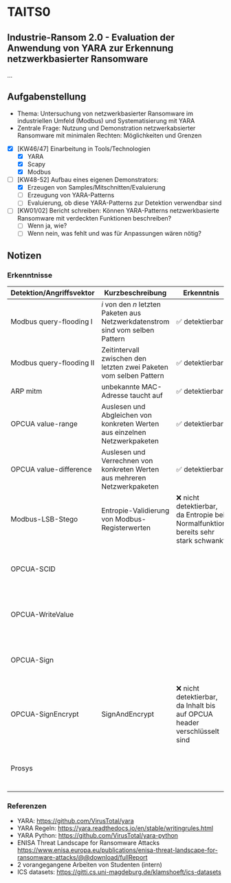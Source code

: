 # TAITS0
## Industrie-Ransom 2.0 - Evaluation der Anwendung von YARA zur Erkennung netzwerkbasierter Ransomware
...
<!---
| Projektstruktur | Referenz |
| --- | --- |
| Abschlussbericht | [./smkits5-stegodetect.pdf](./smkits5-stegodetect.pdf) |
-->
## Aufgabenstellung
- Thema: Untersuchung von netzwerkbasierter Ransomware im industriellen Umfeld (Modbus) und Systematisierung mit YARA
- Zentrale Frage: Nutzung und Demonstration netzwerkabsierter Ransomware mit minimalen Rechten: Möglichkeiten und Grenzen
- [X] [KW46/47] Einarbeitung in Tools/Technologien
    - [X] YARA
    - [X] Scapy
    - [X] Modbus
- [ ] [KW48-52] Aufbau eines eigenen Demonstrators:
    - [X] Erzeugen von Samples/Mitschnitten/Evaluierung
    - [ ] Erzeugung von YARA-Patterns
    - [ ] Evaluierung, ob diese YARA-Patterns zur Detektion verwendbar sind
- [ ] [KW01/02] Bericht schreiben: Können YARA-Patterns netzwerkbasierte Ransomware mit verdeckten Funktionen beschreiben?
    - [ ] Wenn ja, wie?
    - [ ] Wenn nein, was fehlt und was für Anpassungen wären nötig?
## Notizen
### Erkenntnisse
| Detektion/Angriffsvektor | Kurzbeschreibung | Erkenntnis | Aufruf | Quelle |
| --- | --- | --- | --- | --- |
| Modbus query-flooding I | *i* von den *n* letzten Paketen aus Netzwerkdatenstrom sind vom selben Pattern | ✅ detektierbar | `./run -pbs 3 -pcap io/icsdataset-CRITIS18/critis18-eth2dump-modbusQueryFlooding1m-0,5h_1.pcap io/yara_rules/modbus_queryflooding.yara` | [[CRITIS18](https://doi.org/10.1007/978-3-030-05849-4_19)] [[ICSDS](https://gitti.cs.uni-magdeburg.de/klamshoeft/ics-datasets)] |
| Modbus query-flooding II | Zeitintervall zwischen den letzten zwei Paketen vom selben Pattern | ✅ detektierbar | `./run -pbs 3 -pcap io/icsdataset-CRITIS18/critis18-eth2dump-modbusQueryFlooding1m-0,5h_1.pcap io/yara_rules/modbus_queryflooding.yara` | [[CRITIS18](https://doi.org/10.1007/978-3-030-05849-4_19)] [[ICSDS](https://gitti.cs.uni-magdeburg.de/klamshoeft/ics-datasets)] |
| ARP mitm | unbekannte MAC-Adresse taucht auf | ✅ detektierbar | `./run -pcap io/icsdataset-CRITIS18/critis18-eth2dump-mitm-change-1m-0,5h_1.pcap io/yara_rules/arp_mitm.yara` | [[CRITIS18](https://doi.org/10.1007/978-3-030-05849-4_19)] [[ICSDS](https://gitti.cs.uni-magdeburg.de/klamshoeft/ics-datasets)] |
| OPCUA value-range | Auslesen und Abgleichen von konkreten Werten aus einzelnen Netzwerkpaketen | ✅ detektierbar | `./run -pcap io/martin-Kochvorgang/ContainmentPi_Kochvorgangbis100Grad.pcapng io/yara_rules/opcua_kochvorgang_xcds50.yara` | [[KVGMT](./io/KochvorgangMartin/ContainmentPi_Kochvorgangbis100Grad.pcapng)] |
| OPCUA value-difference | Auslesen und Verrechnen von konkreten Werten aus mehreren Netzwerkpaketen | ✅ detektierbar | `./run -pbs 40 -pcap io/martin-Kochvorgang/ContainmentPi_Kochvorgangbis100Grad.pcapng io/yara_rules/opcua_kochvorgang_diff5.yara` | [[KVGMT](./io/KochvorgangMartin/)] |
| Modbus-LSB-Stego | Entropie-Validierung von Modbus-Registerwerten | ❌ nicht detektierbar, da Entropie bei Normalfunktion bereits sehr stark schwankt | - | [[LeF16](https://doi.org/10.1109/SYSCON.2016.7490631)] [[ICSDS](https://gitti.cs.uni-magdeburg.de/klamshoeft/ics-datasets)] |
| OPCUA-SCID |  |  | - | [[SRC](https://cloud.ovgu.de/s/F4HyWsXF25SSdEd?path=%2FNetzwerk-Ransomware-Angriffe%2FLaborRansomware-Angriff-SCID)] (2. Mail Robert, Uni-Cloud) |
| OPCUA-WriteValue |  |  | - | [[SRC](https://cloud.ovgu.de/s/F4HyWsXF25SSdEd?path=%2FNetzwerk-Ransomware-Angriffe%2FLaborRansomware-Angriff-SCID)] (2. Mail Robert, Uni-Cloud) |
| OPCUA-Sign |  |  | - | [[SRC](https://cloud.ovgu.de/s/F4HyWsXF25SSdEd?path=%2FNetzwerk-Ransomware-Angriffe%2FLaborRansomware-Angriff-SCID)] (2. Mail Robert, Uni-Cloud) |
| OPCUA-SignEncrypt | SignAndEncrypt | ❌ nicht detektierbar, da Inhalt bis auf OPCUA header verschlüsselt sind | - | [[SRC](https://cloud.ovgu.de/s/F4HyWsXF25SSdEd?path=%2FNetzwerk-Ransomware-Angriffe%2FRansomware-Angriff-ImSignAndEncryptModus)] (2. Mail Robert, Uni-Cloud) |
| Prosys |  |  | - | [[SRC](https://cloud.ovgu.de/s/F4HyWsXF25SSdEd?path=%2FProsys-2023-12)] (2. Mail Robert, Uni-Cloud) |

### Referenzen
- YARA: https://github.com/VirusTotal/yara
- YARA Regeln: https://yara.readthedocs.io/en/stable/writingrules.html
- YARA Python: https://github.com/VirusTotal/yara-python
- ENISA Threat Landscape for Ransomware Attacks https://www.enisa.europa.eu/publications/enisa-threat-landscape-for-ransomware-attacks/@@download/fullReport
- 2 vorangegangene Arbeiten von Studenten (intern)
- ICS datasets: https://gitti.cs.uni-magdeburg.de/klamshoeft/ics-datasets
